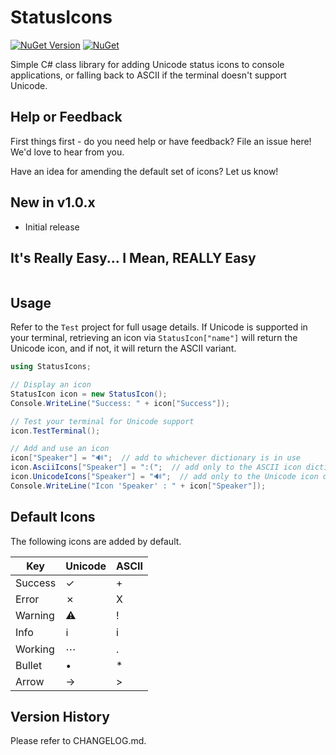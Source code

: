 # StatusIcons

[![NuGet Version](https://img.shields.io/nuget/v/StatusIcons.svg?style=flat)](https://www.nuget.org/packages/StatusIcons/) [![NuGet](https://img.shields.io/nuget/dt/StatusIcons.svg)](https://www.nuget.org/packages/StatusIcons) 

Simple C# class library for adding Unicode status icons to console applications, or falling back to ASCII if the terminal doesn't support Unicode.

## Help or Feedback

First things first - do you need help or have feedback?  File an issue here!  We'd love to hear from you.

Have an idea for amending the default set of icons?  Let us know!

## New in v1.0.x

- Initial release

## It's Really Easy...  I Mean, REALLY Easy

```csharp
```

## Usage

Refer to the `Test` project for full usage details.  If Unicode is supported in your terminal, retrieving an icon via `StatusIcon["name"]` will return the Unicode icon, and if not, it will return the ASCII variant.

```csharp
using StatusIcons;

// Display an icon
StatusIcon icon = new StatusIcon();
Console.WriteLine("Success: " + icon["Success"]);

// Test your terminal for Unicode support
icon.TestTerminal();

// Add and use an icon
icon["Speaker"] = "🔊";  // add to whichever dictionary is in use
icon.AsciiIcons["Speaker"] = ":(";  // add only to the ASCII icon dictionary
icon.UnicodeIcons["Speaker"] = "🔊";  // add only to the Unicode icon dictionary
Console.WriteLine("Icon 'Speaker' : " + icon["Speaker"]);
```

## Default Icons

The following icons are added by default.

| Key       | Unicode | ASCII |
|-----------|---------|-------|
| Success   | ✓ | + |
| Error     | ✗ | X |
| Warning   | ⚠ | ! |
| Info      | ℹ | i |
| Working   | ⋯ | . |
| Bullet    | • | * |
| Arrow     | → | > |

## Version History

Please refer to CHANGELOG.md.
